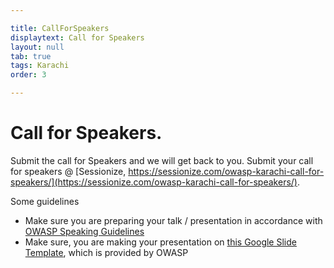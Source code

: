 ```yaml
---

title: CallForSpeakers
displaytext: Call for Speakers
layout: null
tab: true
tags: Karachi
order: 3

---
```


# Call for Speakers. 

Submit the call for Speakers and we will get back to you. 
Submit your call for speakers @ [Sessionize, https://sessionize.com/owasp-karachi-call-for-speakers/](https://sessionize.com/owasp-karachi-call-for-speakers/). 

<!-- 
<iframe src="https://sessionize.com/owasp-karachi-call-for-speakers/" width="640" height="2741" frameborder="0" marginheight="0" marginwidth="0">Loading…</iframe>
-->

Some guidelines 

- Make sure you are preparing your talk / presentation in accordance with [OWASP Speaking Guidelines](https://owasp.org/www-policy/legal/speaker-agreement)
- Make sure, you are making your presentation on [this Google Slide Template](https://docs.google.com/presentation/d/10vDsqTxGRoTnsJ-gWfQiSkGvz1KEB9wDknlrO6_Q9Tk/copy), which is provided by OWASP

